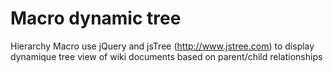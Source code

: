 Macro dynamic tree
=================

Hierarchy Macro use jQuery and jsTree (http://www.jstree.com) to display dynamique tree view of wiki documents based on parent/child relationships
